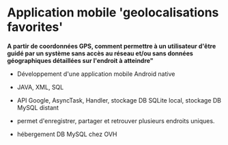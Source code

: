 # Application mobile 'geolocalisations favorites' 

__A partir de coordonnées GPS, comment permettre à un utilisateur d'être guidé par un système sans accès au réseau et/ou sans données géographiques détaillées sur l'endroit à atteindre"__

- Développement d'une application mobile Android native

- JAVA, XML, SQL
- API Google, AsyncTask, Handler, stockage DB SQLite local, stockage DB MySQL distant
- permet d'enregistrer, partager et retrouver plusieurs endroits uniques. 
- hébergement DB MySQL chez OVH 


